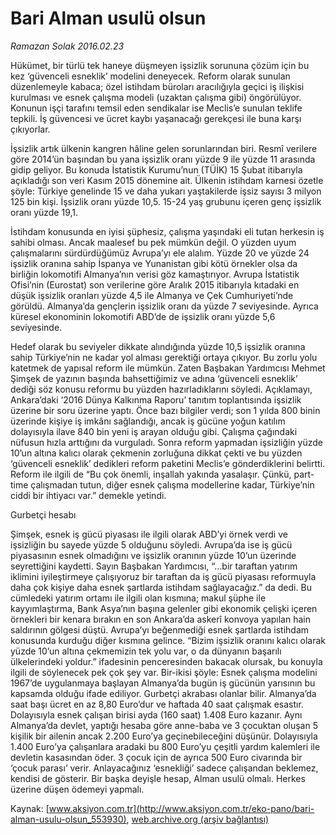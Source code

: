 # Bari Alman usulü olsun

*Ramazan Solak 2016.02.23*

<div class="pNewsDetailMainContent ctx_content" itemprop="articleBody">
 <p>
  Hükümet, bir türlü tek haneye düşmeyen işsizlik sorununa çözüm için bu kez ‘güvenceli esneklik’ modelini deneyecek. Reform olarak sunulan düzenlemeyle kabaca; özel istihdam büroları aracılığıyla geçici iş ilişkisi kurulması ve esnek çalışma modeli (uzaktan çalışma gibi) öngörülüyor. Konunun işçi tarafını temsil eden sendikalar ise Meclis’e sunulan teklife tepkili. İş güvencesi ve ücret kaybı yaşanacağı gerekçesi ile buna karşı çıkıyorlar.
 </p>
 <p>
  İşsizlik artık ülkenin kangren hâline gelen sorunlarından biri. Resmî verilere göre 2014’ün başından bu yana işsizlik oranı yüzde 9 ile yüzde 11 arasında gidip geliyor. Bu konuda İstatistik Kurumu’nun (TÜİK) 15 Şubat itibarıyla açıkladığı son veri Kasım 2015 dönemine ait. Ülkenin istihdam karnesi özetle şöyle: Türkiye genelinde 15 ve daha yukarı yaştakilerde işsiz sayısı 3 milyon 125 bin kişi. İşsizlik oranı yüzde 10,5. 15-24 yaş grubunu içeren genç işsizlik oranı yüzde 19,1.
 </p>
 <p>
  İstihdam konusunda en iyisi şüphesiz, çalışma yaşındaki eli tutan herkesin iş sahibi olması. Ancak maalesef bu pek mümkün değil. O yüzden uyum çalışmalarını sürdürdüğümüz Avrupa’yı ele alalım. Yüzde 20 ve yüzde 24 işsizlik oranına sahip İspanya ve Yunanistan gibi kötü örnekler olsa da birliğin lokomotifi Almanya’nın verisi göz kamaştırıyor. Avrupa İstatistik Ofisi’nin (Eurostat) son verilerine göre Aralık 2015 itibarıyla kıtadaki en düşük işsizlik oranları yüzde 4,5 ile Almanya ve Çek Cumhuriyeti’nde görüldü. Almanya’da gençlerin işsizlik oranı da yüzde 7 seviyesinde. Ayrıca küresel ekonominin lokomotifi ABD’de de işsizlik oranı yüzde 5,6 seviyesinde.
 </p>
 <p>
  Hedef olarak bu seviyeler dikkate alındığında yüzde 10,5 işsizlik oranına sahip Türkiye’nin ne kadar yol alması gerektiği ortaya çıkıyor. Bu zorlu yolu katetmek de yapısal reform ile mümkün. Zaten Başbakan Yardımcısı Mehmet Şimşek de yazının başında bahsettiğimiz ve adına ‘güvenceli esneklik’ dediği söz konusu reformu bu yüzden hazırladıklarını söyledi. Açıklamayı, Ankara’daki ‘2016 Dünya Kalkınma Raporu’ tanıtım toplantısında işsizlik üzerine bir soru üzerine yaptı. Önce bazı bilgiler verdi; son 1 yılda 800 binin üzerinde kişiye iş imkânı sağlandığı, ancak iş gücüne yoğun katılım dolayısıyla ilave 840 bin yeni iş arayan olduğu gibi. Çalışma çağındaki nüfusun hızla arttığını da vurguladı. Sonra reform yapmadan işsizliğin yüzde 10’un altına kalıcı olarak çekmenin zorluğuna dikkat çekti ve bu yüzden ‘güvenceli esneklik’ dedikleri reform paketini Meclis’e gönderdiklerini belirtti. Reform ile ilgili de “Bu çok önemli, inşallah yakında yasalaşır. Çünkü, part-time çalışmadan tutun, diğer esnek çalışma modellerine kadar, Türkiye’nin ciddi bir ihtiyacı var.” demekle yetindi.
 </p>
 <p>
  Gurbetçi hesabı
 </p>
 <p>
  Şimşek, esnek iş gücü piyasası ile ilgili olarak ABD’yi örnek verdi ve işsizliğin bu sayede yüzde 5 olduğunu söyledi. Avrupa’da ise iş gücü piyasasının esnek olmadığını ve işsizlik oranının yüzde 10’un üzerinde seyrettiğini kaydetti. Sayın Başbakan Yardımcısı, “...bir taraftan yatırım iklimini iyileştirmeye çalışıyoruz bir taraftan da iş gücü piyasası reformuyla daha çok kişiye daha esnek şartlarda istihdam sağlayacağız.” da dedi. Bu cümledeki yatırım ortamı ile ilgili olan kısmına; makul şüphe ile kayyımlaştırma, Bank Asya’nın başına gelenler gibi ekonomik çelişki içeren örnekleri bir kenara bırakın en son Ankara’da askerî konvoya yapılan hain saldırının gölgesi düştü. Avrupa’yı beğenmediği esnek şartlarda istihdam konusunda kurduğu diğer kısmına gelince. “Bizim işsizlik oranını kalıcı olarak yüzde 10’un altına çekmemizin tek yolu var, o da dünyanın başarılı ülkelerindeki yoldur.” ifadesinin penceresinden bakacak olursak, bu konuyla ilgili de söylenecek pek çok şey var. Bir-ikisi şöyle: Esnek çalışma modelini 1967’de uygulanmaya başlayan Almanya’da bugün iş gücünün yarısının bu kapsamda olduğu ifade ediliyor. Gurbetçi akrabası olanlar bilir. Almanya’da saat başı ücret en az 8,80 Euro’dur ve haftada 40 saat çalışmak esastır. Dolayısıyla esnek çalışan birisi ayda (160 saat) 1.408 Euro kazanır. Aynı Almanya’da devlet, yaptığı hesaba göre anne-baba ve 3 çocuktan oluşan 5 kişilik bir ailenin ancak 2.200 Euro’ya geçinebileceğini düşünür. Dolayısıyla 1.400 Euro’ya çalışanlara aradaki bu 800 Euro’yu çeşitli yardım kalemleri ile devletin kasasından öder. 3 çocuk için de ayrıca 500 Euro civarında bir ‘çocuk parası’ verir. Anlayacağınız ‘esnekliği’ sadece çalışandan beklemez, kendisi de gösterir. Bir başka deyişle hesap, Alman usulü olmalı. Herkes üzerine düşen ödemeyi yapmalı.
 </p>
</div>


Kaynak: [www.aksiyon.com.tr](http://www.aksiyon.com.tr/eko-pano/bari-alman-usulu-olsun_553930), [web.archive.org (arşiv bağlantısı)](http://web.archive.org/web/20160224092023/http://www.aksiyon.com.tr/eko-pano/bari-alman-usulu-olsun_553930)
